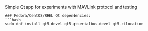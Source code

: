 Simple Qt app for experiments with MAVLink protocol and testing

```
### Fedora/CentOS/RHEL Qt dependencies:
```bash
sudo dnf install qt5-devel qt5-qtserialbus-devel qt5-qtlocation
```

